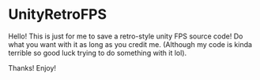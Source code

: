 # UnityRetroFPS
Hello! This is just for me to save a retro-style unity FPS source code!
Do what you want with it as long as you credit me. (Although my code is kinda terrible so good luck trying to do something with it lol).

Thanks!
Enjoy!
